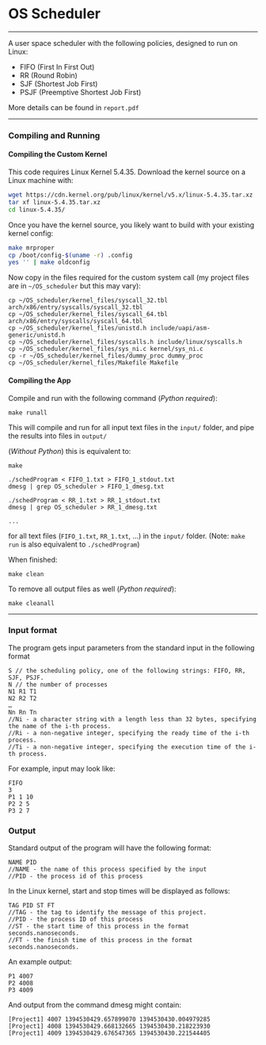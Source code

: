# OS Scheduler
<hr>

A user space scheduler with the following policies, designed to run on Linux:

- FIFO (First In First Out)
- RR (Round Robin)
- SJF (Shortest Job First)
- PSJF (Preemptive Shortest Job First)

More details can be found in `report.pdf`

<hr>

### Compiling and Running

#### Compiling the Custom Kernel

This code requires Linux Kernel 5.4.35. Download the kernel source on a Linux machine with:

```bash
wget https://cdn.kernel.org/pub/linux/kernel/v5.x/linux-5.4.35.tar.xz
tar xf linux-5.4.35.tar.xz
cd linux-5.4.35/
```

Once you have the kernel source, you likely want to build with your existing kernel config:

```bash
make mrproper
cp /boot/config-$(uname -r) .config
yes '' | make oldconfig
```

Now copy in the files required for the custom system call (my project files are in `~/OS_scheduler` but this may vary):

```bash\
cp ~/OS_scheduler/kernel_files/syscall_32.tbl arch/x86/entry/syscalls/syscall_32.tbl
cp ~/OS_scheduler/kernel_files/syscall_64.tbl arch/x86/entry/syscalls/syscall_64.tbl
cp ~/OS_scheduler/kernel_files/unistd.h include/uapi/asm-generic/unistd.h
cp ~/OS_scheduler/kernel_files/syscalls.h include/linux/syscalls.h
cp ~/OS_scheduler/kernel_files/sys_ni.c kernel/sys_ni.c
cp -r ~/OS_scheduler/kernel_files/dummy_proc dummy_proc
cp ~/OS_scheduler/kernel_files/Makefile Makefile
```


#### Compiling the App

Compile and run with the following command (*Python required*):
```
make runall
```
This will compile and run for all input text files in the `input/` folder, and pipe the results into files in `output/`


(*Without Python*) this is equivalent to:
```
make

./schedProgram < FIFO_1.txt > FIFO_1_stdout.txt
dmesg | grep OS_scheduler > FIFO_1_dmesg.txt

./schedProgram < RR_1.txt > RR_1_stdout.txt
dmesg | grep OS_scheduler > RR_1_dmesg.txt

...
```
for all text files (`FIFO_1.txt`, `RR_1.txt`, ...) in the `input/` folder. (Note: `make run` is also equivalent to `./schedProgram`)

When finished:
```
make clean
```

To remove all output files as well (*Python required*):
```
make cleanall
```

<hr>

### Input format

The program gets input parameters from the standard input in the following format
```
S // the scheduling policy, one of the following strings: FIFO, RR, SJF, PSJF.
N // the number of processes
N1 R1 T1
N2 R2 T2
…
Nn Rn Tn
//Ni - a character string with a length less than 32 bytes, specifying the name of the i-th process.
//Ri - a non-negative integer, specifying the ready time of the i-th process.
//Ti - a non-negative integer, specifying the execution time of the i-th process.
```

For example, input may look like:
```
FIFO
3
P1 1 10
P2 2 5
P3 2 7
```


### Output

Standard output of the program will have the following format:
```
NAME PID
//NAME - the name of this process specified by the input
//PID - the process id of this process
```

In the Linux kernel, start and stop times will be displayed as follows:
```
TAG PID ST FT
//TAG - the tag to identify the message of this project.
//PID - the process ID of this process
//ST - the start time of this process in the format seconds.nanoseconds.
//FT - the finish time of this process in the format seconds.nanoseconds.
```

An example output:
```
P1 4007
P2 4008
P3 4009
```

And output from the command dmesg might contain:
```
[Project1] 4007 1394530429.657899070 1394530430.004979285
[Project1] 4008 1394530429.668132665 1394530430.218223930
[Project1] 4009 1394530429.676547365 1394530430.221544405
```
